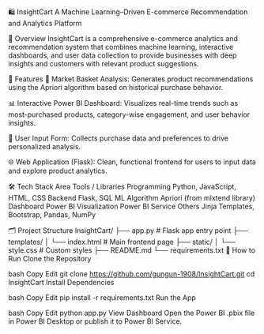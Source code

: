 🛍️ InsightCart
A Machine Learning–Driven E-commerce Recommendation and Analytics Platform

🧠 Overview
InsightCart is a comprehensive e-commerce analytics and recommendation system that combines machine learning, interactive dashboards, and user data collection to provide businesses with deep insights and customers with relevant product suggestions.

🔧 Features
🛒 Market Basket Analysis:
Generates product recommendations using the Apriori algorithm based on historical purchase behavior.

📊 Interactive Power BI Dashboard:
Visualizes real-time trends such as most-purchased products, category-wise engagement, and user behavior insights.

🧾 User Input Form:
Collects purchase data and preferences to drive personalized analysis.

🌐 Web Application (Flask):
Clean, functional frontend for users to input data and explore product analytics.

🛠️ Tech Stack
Area	Tools / Libraries
Programming	Python, JavaScript, HTML, CSS
Backend	Flask, SQL
ML Algorithm	Apriori (from mlxtend library)
Dashboard	Power BI
Visualization	Power BI Service
Others	Jinja Templates, Bootstrap, Pandas, NumPy

🗂️ Project Structure
InsightCart/
├── app.py                 # Flask app entry point
├── templates/
│   └── index.html         # Main frontend page
├── static/
│   └── style.css          # Custom styles
├── README.md
└── requirements.txt
🚀 How to Run
Clone the Repository

bash
Copy
Edit
git clone https://github.com/gungun-1908/InsightCart.git
cd InsightCart
Install Dependencies

bash
Copy
Edit
pip install -r requirements.txt
Run the App

bash
Copy
Edit
python app.py
View Dashboard
Open the Power BI .pbix file in Power BI Desktop or publish it to Power BI Service.

